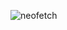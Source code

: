 ![neofetch](https://raw.githubusercontent.com/VertigoFromOuterSpace/VertigoFromOuterSpace/main/carbon.png)

